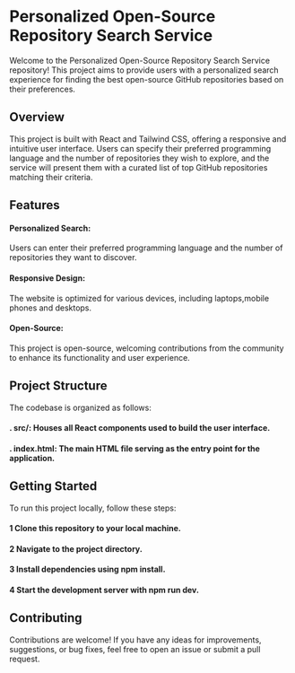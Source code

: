 
# Personalized Open-Source Repository Search Service

Welcome to the Personalized Open-Source Repository Search Service repository! This project aims to provide users with a personalized search experience for finding the best open-source GitHub repositories based on their preferences.

## Overview

This project is built with React and Tailwind CSS, offering a responsive and intuitive user interface. Users can specify their preferred programming language and the number of repositories they wish to explore, and the service will present them with a curated list of top GitHub repositories matching their criteria.

## Features

 #### Personalized Search:
   Users can enter their preferred programming language and the number of repositories they want to discover.

#### Responsive Design:
  The website is optimized for various devices, including laptops,mobile phones and desktops.

#### Open-Source:
  This project is open-source, welcoming contributions from the community to enhance its functionality and user experience.

## Project Structure
The codebase is organized as follows:

#### . src/: Houses all React components used to build the user interface.
#### . index.html: The main HTML file serving as the entry point for the application.

## Getting Started

To run this project locally, follow these steps:

#### 1 Clone this repository to your local machine.
#### 2 Navigate to the project directory.
#### 3 Install dependencies using npm install.
#### 4 Start the development server with npm run dev.

## Contributing
Contributions are welcome! If you have any ideas for improvements, suggestions, or bug fixes, feel free to open an issue or submit a pull request.

